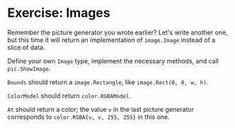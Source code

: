 # Exercise: Images

Remember the picture generator you wrote earlier? Let's write another one, but this time it will return an implementation of `image.Image` instead of a slice of data.

Define your own `Image` type, implement the necessary methods, and call `pic.ShowImage`.

`Bounds` should return a `image.Rectangle`, like `image.Rect(0, 0, w, h)`.

`ColorModel` should return `color.RGBAModel`.

`At` should return a color; the value `v` in the last picture generator corresponds to `color.RGBA{v, v, 255, 255}` in this one.
